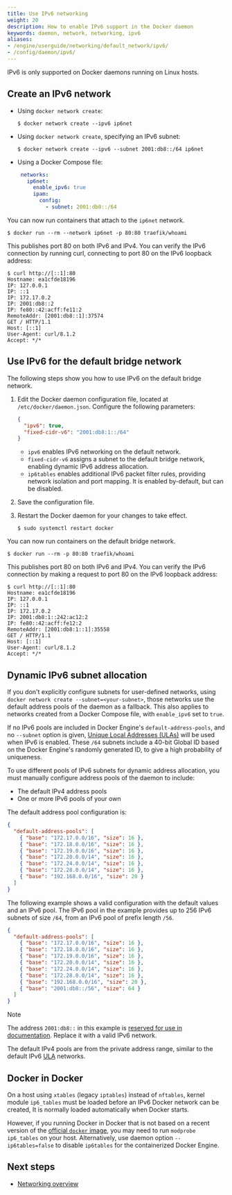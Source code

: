 ```yaml
---
title: Use IPv6 networking
weight: 20
description: How to enable IPv6 support in the Docker daemon
keywords: daemon, network, networking, ipv6
aliases:
- /engine/userguide/networking/default_network/ipv6/
- /config/daemon/ipv6/
---
```


IPv6 is only supported on Docker daemons running on Linux hosts.

## Create an IPv6 network

- Using `docker network create`:

  ```console
  $ docker network create --ipv6 ip6net
  ```

- Using `docker network create`, specifying an IPv6 subnet:

  ```console
  $ docker network create --ipv6 --subnet 2001:db8::/64 ip6net
  ```

- Using a Docker Compose file:

  ```yaml
   networks:
     ip6net:
       enable_ipv6: true
       ipam:
         config:
           - subnet: 2001:db8::/64
  ```

You can now run containers that attach to the `ip6net` network.

```console
$ docker run --rm --network ip6net -p 80:80 traefik/whoami
```

This publishes port 80 on both IPv6 and IPv4.
You can verify the IPv6 connection by running curl,
connecting to port 80 on the IPv6 loopback address:

```console
$ curl http://[::1]:80
Hostname: ea1cfde18196
IP: 127.0.0.1
IP: ::1
IP: 172.17.0.2
IP: 2001:db8::2
IP: fe80::42:acff:fe11:2
RemoteAddr: [2001:db8::1]:37574
GET / HTTP/1.1
Host: [::1]
User-Agent: curl/8.1.2
Accept: */*
```

## Use IPv6 for the default bridge network

The following steps show you how to use IPv6 on the default bridge network.

1. Edit the Docker daemon configuration file,
   located at `/etc/docker/daemon.json`. Configure the following parameters:

   ```json
   {
     "ipv6": true,
     "fixed-cidr-v6": "2001:db8:1::/64"
   }
   ```

   - `ipv6` enables IPv6 networking on the default network.
   - `fixed-cidr-v6` assigns a subnet to the default bridge network,
     enabling dynamic IPv6 address allocation.
   - `ip6tables` enables additional IPv6 packet filter rules, providing network
     isolation and port mapping. It is enabled by-default, but can be disabled.

2. Save the configuration file.
3. Restart the Docker daemon for your changes to take effect.

   ```console
   $ sudo systemctl restart docker
   ```

You can now run containers on the default bridge network.

```console
$ docker run --rm -p 80:80 traefik/whoami
```

This publishes port 80 on both IPv6 and IPv4.
You can verify the IPv6 connection by making a request
to port 80 on the IPv6 loopback address:

```console
$ curl http://[::1]:80
Hostname: ea1cfde18196
IP: 127.0.0.1
IP: ::1
IP: 172.17.0.2
IP: 2001:db8:1::242:ac12:2
IP: fe80::42:acff:fe12:2
RemoteAddr: [2001:db8:1::1]:35558
GET / HTTP/1.1
Host: [::1]
User-Agent: curl/8.1.2
Accept: */*
```

## Dynamic IPv6 subnet allocation

If you don't explicitly configure subnets for user-defined networks,
using `docker network create --subnet=<your-subnet>`,
those networks use the default address pools of the daemon as a fallback.
This also applies to networks created from a Docker Compose file,
with `enable_ipv6` set to `true`.

If no IPv6 pools are included in Docker Engine's `default-address-pools`,
and no `--subnet` option is given, [Unique Local Addresses (ULAs)][wikipedia-ipv6-ula]
will be used when IPv6 is enabled. These `/64` subnets include a 40-bit
Global ID based on the Docker Engine's randomly generated ID, to give a
high probability of uniqueness.

To use different pools of IPv6 subnets for dynamic address allocation,
you must manually configure address pools of the daemon to include:

- The default IPv4 address pools
- One or more IPv6 pools of your own

The default address pool configuration is:

```json
{
  "default-address-pools": [
    { "base": "172.17.0.0/16", "size": 16 },
    { "base": "172.18.0.0/16", "size": 16 },
    { "base": "172.19.0.0/16", "size": 16 },
    { "base": "172.20.0.0/14", "size": 16 },
    { "base": "172.24.0.0/14", "size": 16 },
    { "base": "172.28.0.0/14", "size": 16 },
    { "base": "192.168.0.0/16", "size": 20 }
  ]
}
```

The following example shows a valid configuration with the default values and
an IPv6 pool. The IPv6 pool in the example provides up to 256 IPv6 subnets of
size `/64`, from an IPv6 pool of prefix length `/56`.

```json
{
  "default-address-pools": [
    { "base": "172.17.0.0/16", "size": 16 },
    { "base": "172.18.0.0/16", "size": 16 },
    { "base": "172.19.0.0/16", "size": 16 },
    { "base": "172.20.0.0/14", "size": 16 },
    { "base": "172.24.0.0/14", "size": 16 },
    { "base": "172.28.0.0/14", "size": 16 },
    { "base": "192.168.0.0/16", "size": 20 },
    { "base": "2001:db8::/56", "size": 64 }
  ]
}
```

> [!NOTE]
>
> The address `2001:db8::` in this example is
> [reserved for use in documentation][wikipedia-ipv6-reserved].
> Replace it with a valid IPv6 network.
>
> The default IPv4 pools are from the private address range,
> similar to the default IPv6 [ULA][wikipedia-ipv6-ula] networks.

[wikipedia-ipv6-reserved]: https://en.wikipedia.org/wiki/Reserved_IP_addresses#IPv6
[wikipedia-ipv6-ula]: https://en.wikipedia.org/wiki/Unique_local_address

## Docker in Docker

On a host using `xtables` (legacy `iptables`) instead of `nftables`, kernel
module `ip6_tables` must be loaded before an IPv6 Docker network can be created,
It is normally loaded automatically when Docker starts.

However, if you running Docker in Docker that is not based on a recent
version of the [official `docker` image](https://hub.docker.com/_/docker), you
may need to run `modprobe ip6_tables` on your host. Alternatively, use daemon
option `--ip6tables=false` to disable `ip6tables` for the containerized Docker
Engine.

## Next steps

- [Networking overview](../network/index.md)
